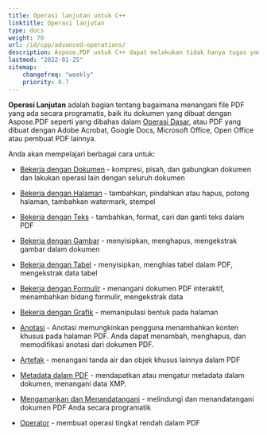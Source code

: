 ```yaml
---
title: Operasi lanjutan untuk C++
linktitle: Operasi lanjutan
type: docs
weight: 70
url: /id/cpp/advanced-operations/
description: Aspose.PDF untuk C++ dapat melakukan tidak hanya tugas yang sederhana dan mudah tetapi juga mengatasi fungsi yang lebih kompleks. Untuk pengguna dan pengembang tingkat lanjut, bagian Lanjutan akan menjelaskan fitur-fitur ini untuk Anda.
lastmod: "2022-01-25"
sitemap:
    changefreq: "weekly"
    priority: 0.7
---
```


**Operasi Lanjutan** adalah bagian tentang bagaimana menangani file PDF yang ada secara programatis, baik itu dokumen yang dibuat dengan Aspose.PDF seperti yang dibahas dalam [Operasi Dasar](/pdf/id/cpp/basic-operations), atau PDF yang dibuat dengan Adobe Acrobat, Google Docs, Microsoft Office, Open Office atau pembuat PDF lainnya.

Anda akan mempelajari berbagai cara untuk:

- [Bekerja dengan Dokumen](/pdf/id/cpp/working-with-documents/) - kompresi, pisah, dan gabungkan dokumen dan lakukan operasi lain dengan seluruh dokumen
- [Bekerja dengan Halaman](/pdf/id/cpp/working-with-pages/) - tambahkan, pindahkan atau hapus, potong halaman, tambahkan watermark, stempel

- [Bekerja dengan Teks](/pdf/id/cpp/working-with-text/) - tambahkan, format, cari dan ganti teks dalam PDF
- [Bekerja dengan Gambar](/pdf/id/cpp/working-with-images/) - menyisipkan, menghapus, mengekstrak gambar dalam dokumen
- [Bekerja dengan Tabel](/pdf/id/cpp/working-with-tables/) - menyisipkan, menghias tabel dalam PDF, mengekstrak data tabel
- [Bekerja dengan Formulir](/pdf/id/cpp/working-with-forms/) - menangani dokumen PDF interaktif, menambahkan bidang formulir, mengekstrak data
- [Bekerja dengan Grafik](/pdf/id/cpp/graphs/) - memanipulasi bentuk pada halaman
- [Anotasi](/pdf/id/cpp/annotations/) - Anotasi memungkinkan pengguna menambahkan konten khusus pada halaman PDF. Anda dapat menambah, menghapus, dan memodifikasi anotasi dari dokumen PDF.
- [Artefak](/pdf/id/cpp/artifacts/) - menangani tanda air dan objek khusus lainnya dalam PDF
- [Metadata dalam PDF](/pdf/id/cpp/pdf-file-metadata/) - mendapatkan atau mengatur metadata dalam dokumen, menangani data XMP.
- [Mengamankan dan Menandatangani](/pdf/id/cpp/securing-and-signing/) - melindungi dan menandatangani dokumen PDF Anda secara programatik
- [Operator](/pdf/id/cpp/operators/) - membuat operasi tingkat rendah dalam PDF